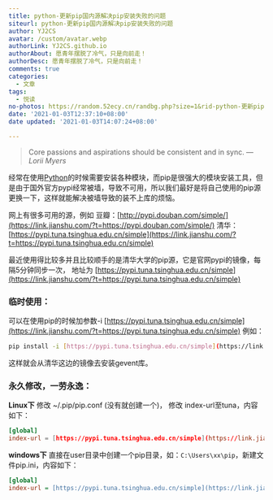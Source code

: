 ```yaml
---
title: python-更新pip国内源解决pip安装失败的问题
siteurl: python-更新pip国内源解决pip安装失败的问题
author: YJ2CS
avatar: /custom/avatar.webp
authorLink: YJ2CS.github.io
authorAbout: 愿青年摆脱了冷气，只是向前走！
authorDesc: 愿青年摆脱了冷气，只是向前走！
comments: true
categories:
  - 文章
tags:
  - 悦读
no-photos: https://random.52ecy.cn/randbg.php?size=1&rid-python-更新pip国内源解决pip安装失败的问题
date: '2021-01-03T12:37:10+08:00'
date updated: '2021-01-03T14:07:24+08:00'

---
```


> Core passions and aspirations should be consistent and in sync.
> — <cite>Lorii Myers</cite>

经常在使用[Python](https://link.jianshu.com/?t=http://lib.csdn.net/base/python)的时候需要安装各种模块，而pip是很强大的模块安装工具，但是由于国外官方pypi经常被墙，导致不可用，所以我们最好是将自己使用的pip源更换一下，这样就能解决被墙导致的装不上库的烦恼。

网上有很多可用的源，例如
豆瓣：[http://pypi.douban.com/simple/](https://link.jianshu.com/?t=https://pypi.douban.com/simple/)
清华：[https://pypi.tuna.tsinghua.edu.cn/simple](https://link.jianshu.com/?t=https://pypi.tuna.tsinghua.edu.cn/simple)

最近使用得比较多并且比较顺手的是清华大学的pip源，它是官网pypi的镜像，每隔5分钟同步一次，
地址为 [https://pypi.tuna.tsinghua.edu.cn/simple](https://link.jianshu.com/?t=https://pypi.tuna.tsinghua.edu.cn/simple)

### 临时使用：

可以在使用pip的时候加参数-i [https://pypi.tuna.tsinghua.edu.cn/simple](https://link.jianshu.com/?t=https://pypi.tuna.tsinghua.edu.cn/simple)
例如：

```bash
pip install -i [https://pypi.tuna.tsinghua.edu.cn/simple](https://link.jianshu.com/?t=https://pypi.tuna.tsinghua.edu.cn/simple) gevent，
```

这样就会从清华这边的镜像去安装gevent库。

### 永久修改，一劳永逸：

**Linux下**
修改 ~/.pip/pip.conf (没有就创建一个)， 修改 index-url至tuna，内容如下：

```conf
[global]
index-url = [https://pypi.tuna.tsinghua.edu.cn/simple](https://link.jianshu.com/?t=https://pypi.tuna.tsinghua.edu.cn/simple)
```

**windows下**
直接在user目录中创建一个pip目录，如：`C:\Users\xx\pip`，新建文件pip.ini，内容如下：

```ini
[global]
index-url = [https://pypi.tuna.tsinghua.edu.cn/simple](https://link.jianshu.com/?t=https://pypi.tuna.tsinghua.edu.cn/simple)
```
